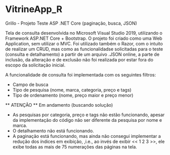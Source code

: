 # VitrineApp_R
Grillo - Projeto Teste ASP .NET Core (paginação, busca, JSON)

Tela de consulta desenvolvida no Microsoft Visual Studio 2019, utilizando o Framework ASP.NET Core + Bootstrap. 
O projeto foi criado como uma Web Application, sem utilizar o MVC.
Foi utilizado também o Razor, com o intuito de realizar um CRUD, mas como as funcionalidadse solicitadas para o teste (consulta e detalhamento) a partir de um arquivo .JSON online, a parte de inclusão, da alteração e de exclusão não foi realizada por estar fora do escopo da solicitação inicial.

A funcionalidade de consulta foi implementada com os seguintes filtros:
- Campo de busca
- Tipo de pesquisa (nome, marca, categoria, preço e tags)
- Tipo de ordenamento (nome, preço maior e preço menor)

** ATENÇÃO **
Em andamento (buscando solução)
- As pesquisas por categoria, preço e tags não estão funcionando, apesar da implementação do código não ser diferente da pesquisa por nome e marca.
- O detalhamento não está funcionando.
- A paginação está funcionando, mas ainda não consegui implementar a redução dos índices em exibição, ,i.e., ao invés de exibir << 1 2 3 >>, ele exibe todas as mais de 75 numerações das páginas na tela.
